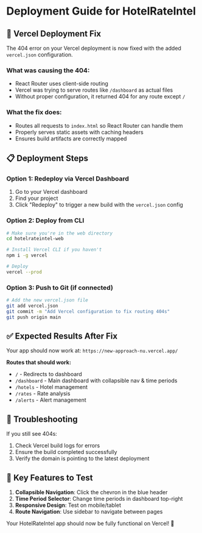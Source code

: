 # Deployment Guide for HotelRateIntel

## 🚀 Vercel Deployment Fix

The 404 error on your Vercel deployment is now fixed with the added `vercel.json` configuration.

### What was causing the 404:
- React Router uses client-side routing
- Vercel was trying to serve routes like `/dashboard` as actual files
- Without proper configuration, it returned 404 for any route except `/`

### What the fix does:
- Routes all requests to `index.html` so React Router can handle them
- Properly serves static assets with caching headers
- Ensures build artifacts are correctly mapped

## 📋 Deployment Steps

### Option 1: Redeploy via Vercel Dashboard
1. Go to your Vercel dashboard
2. Find your project
3. Click "Redeploy" to trigger a new build with the `vercel.json` config

### Option 2: Deploy from CLI
```bash
# Make sure you're in the web directory
cd hotelrateintel-web

# Install Vercel CLI if you haven't
npm i -g vercel

# Deploy
vercel --prod
```

### Option 3: Push to Git (if connected)
```bash
# Add the new vercel.json file
git add vercel.json
git commit -m "Add Vercel configuration to fix routing 404s"
git push origin main
```

## ✅ Expected Results After Fix

Your app should now work at: `https://new-approach-nu.vercel.app/`

**Routes that should work:**
- `/` - Redirects to dashboard
- `/dashboard` - Main dashboard with collapsible nav & time periods
- `/hotels` - Hotel management
- `/rates` - Rate analysis
- `/alerts` - Alert management

## 🔧 Troubleshooting

If you still see 404s:
1. Check Vercel build logs for errors
2. Ensure the build completed successfully
3. Verify the domain is pointing to the latest deployment

## 🎯 Key Features to Test

1. **Collapsible Navigation**: Click the chevron in the blue header
2. **Time Period Selector**: Change time periods in dashboard top-right
3. **Responsive Design**: Test on mobile/tablet
4. **Route Navigation**: Use sidebar to navigate between pages

Your HotelRateIntel app should now be fully functional on Vercel! 🎉 